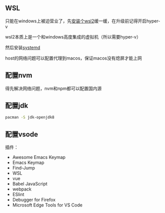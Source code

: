 <!--
.. title: Windows开发环境搭建
.. slug: windowskai-fa-huan-jing-da-jian
.. date: 2023-08-13 21:53:33 UTC+08:00
.. tags: 
.. category: 
.. link: 
.. description: 
.. type: text
-->
## WSL 
只能在windows上被迫营业了，先[安装个wsl2](https://zhuanlan.zhihu.com/p/266585727)缓一缓，在升级前记得开启hyper-v 

wsl2本质上是一个和windows高度集成的虚拟机（所以需要hyper-v）

然后安装[systemd](https://github.com/badgumby/arch-wsl)

host的网络问题可以配置代理到macos，保证macos没有熄屏才能上网

## 配置nvm

得先解决网络问题，nvm和npm都可以配置国内源

## 配置jdk

```bash
pacman -S jdk-openjdk8
```

## 配置vsode
插件：
  - Awesome Emacs Keymap
  - Emacs Keymap
  - Find-Jump 
  - WSL 
  - vue
  - Babel JavaScript 
  - webpack 
  - ESlint 
  - Debugger for Firefox
  - Microsoft Edge Tools for VS Code 


